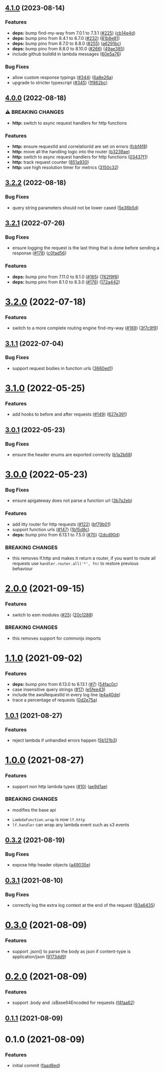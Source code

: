 <a name="3.2.1"></a>
## [4.1.0](https://github.com/linz/lambda-js/compare/v4.0.0...v4.1.0) (2023-08-14)


### Features

* **deps:** bump find-my-way from 7.0.1 to 7.3.1 ([#225](https://github.com/linz/lambda-js/issues/225)) ([cb14e4d](https://github.com/linz/lambda-js/commit/cb14e4dc2d7573c00f3008353ee9a678c69f49ff))
* **deps:** bump pino from 8.4.1 to 8.7.0 ([#232](https://github.com/linz/lambda-js/issues/232)) ([81b8e81](https://github.com/linz/lambda-js/commit/81b8e81364ba24e4daa4da8d3cbc6fd48d88102d))
* **deps:** bump pino from 8.7.0 to 8.8.0 ([#255](https://github.com/linz/lambda-js/issues/255)) ([a6291bc](https://github.com/linz/lambda-js/commit/a6291bc0efdf5ee9628dc6d6ff5d57596f11eb7e))
* **deps:** bump pino from 8.8.0 to 8.10.0 ([#266](https://github.com/linz/lambda-js/issues/266)) ([49ae385](https://github.com/linz/lambda-js/commit/49ae385646a994048cb5b6c506e4c27b0d63ac77))
* include github buildId in lambda messages ([60e5a76](https://github.com/linz/lambda-js/commit/60e5a7612f259ac3961e7ab342d68778e2af03f2))


### Bug Fixes

* allow custom response typings ([#344](https://github.com/linz/lambda-js/issues/344)) ([6a8e26a](https://github.com/linz/lambda-js/commit/6a8e26af2294c95171ca2ede0a22159e39fdbd5c))
* upgrade to stricter typescript ([#345](https://github.com/linz/lambda-js/issues/345)) ([1f862bc](https://github.com/linz/lambda-js/commit/1f862bc626e6204a445f5cf010d5a581a7a28a13))

## [4.0.0](https://github.com/linz/lambda-js/compare/v3.2.2...v4.0.0) (2022-08-18)


### ⚠ BREAKING CHANGES

* **http:** switch to async request handlers for http functions

### Features

* **http:** ensure requestId and correlationId are set on errors ([fcbf4f8](https://github.com/linz/lambda-js/commit/fcbf4f8982fb0d9ef1953b508918ea661f136c65))
* **http:** move all the handling logic into the router ([b3239ae](https://github.com/linz/lambda-js/commit/b3239aea661bf697b65227f9030ecc53880edd5d))
* **http:** switch to async request handlers for http functions ([03437f1](https://github.com/linz/lambda-js/commit/03437f1ccfd56de9de835d83fbfdcbef9b317c6b))
* **http:** track request counter ([851a930](https://github.com/linz/lambda-js/commit/851a9305b1fa7819579e7a3ff3ed192ff60e0b0c))
* **http:** use high resolution timer for metrics ([3150c32](https://github.com/linz/lambda-js/commit/3150c326aabc3f13c78072b7fc739a8981908bb0))

## [3.2.2](https://github.com/linz/lambda-js/compare/v3.2.1...v3.2.2) (2022-08-18)


### Bug Fixes

* query string parameters should not be lower cased ([5e36b5d](https://github.com/linz/lambda-js/commit/5e36b5d1e06dfeaad81e5ef2d0d003777f9e5fc5))

## [3.2.1](https://github.com/linz/lambda-js/compare/v3.2.0...v3.2.1) (2022-07-26)


### Bug Fixes

* ensure logging the request is the last thing that is done before sending a response ([#178](https://github.com/linz/lambda-js/issues/178)) ([c0fad56](https://github.com/linz/lambda-js/commit/c0fad56))


### Features

* **deps:** bump pino from 7.11.0 to 8.1.0 ([#165](https://github.com/linz/lambda-js/issues/165)) ([762f9f6](https://github.com/linz/lambda-js/commit/762f9f6))
* **deps:** bump pino from 8.1.0 to 8.3.0 ([#176](https://github.com/linz/lambda-js/issues/176)) ([172a442](https://github.com/linz/lambda-js/commit/172a442))



<a name="3.2.0"></a>
# [3.2.0](https://github.com/linz/lambda-js/compare/v3.1.1...v3.2.0) (2022-07-18)


### Features

* switch to a more complete routing engine find-my-way ([#169](https://github.com/linz/lambda-js/issues/169)) ([3f7c9f9](https://github.com/linz/lambda-js/commit/3f7c9f9))



<a name="3.1.1"></a>
## [3.1.1](https://github.com/linz/lambda-js/compare/v3.1.0...v3.1.1) (2022-07-04)


### Bug Fixes

* support request bodies in function urls ([3660ed1](https://github.com/linz/lambda-js/commit/3660ed1))



<a name="3.1.0"></a>
# [3.1.0](https://github.com/linz/lambda-js/compare/v3.0.1...v3.1.0) (2022-05-25)


### Features

* add hooks to before and after requests ([#149](https://github.com/linz/lambda-js/issues/149)) ([627e391](https://github.com/linz/lambda-js/commit/627e391))



<a name="3.0.1"></a>
## [3.0.1](https://github.com/linz/lambda-js/compare/v3.0.0...v3.0.1) (2022-05-23)


### Bug Fixes

* ensure the header enums are exported correctly ([b1a2b68](https://github.com/linz/lambda-js/commit/b1a2b68))



<a name="3.0.0"></a>
# [3.0.0](https://github.com/linz/lambda-js/compare/v2.0.0...v3.0.0) (2022-05-23)


### Bug Fixes

* ensure apigateway does not parse a function url ([3b7a2eb](https://github.com/linz/lambda-js/commit/3b7a2eb))


### Features

* add itty router for http requests ([#122](https://github.com/linz/lambda-js/issues/122)) ([bf79b01](https://github.com/linz/lambda-js/commit/bf79b01))
* support function urls ([#147](https://github.com/linz/lambda-js/issues/147)) ([1b15d8c](https://github.com/linz/lambda-js/commit/1b15d8c))
* **deps:** bump pino from 6.13.1 to 7.5.0 ([#70](https://github.com/linz/lambda-js/issues/70)) ([2dcd90d](https://github.com/linz/lambda-js/commit/2dcd90d))


### BREAKING CHANGES

* this removes lf.http and makes it return a router, if you want to route all requests use `handler.router.all('*', fn)` to restore previous behaviour



# [2.0.0](https://github.com/linz/lambda-js/compare/v1.1.0...v2.0.0) (2021-09-15)


### Features

* switch to esm modules ([#25](https://github.com/linz/lambda-js/issues/25)) ([20c1288](https://github.com/linz/lambda-js/commit/20c1288c8d7b525d97ce7bfa26f124cdca0db2b0))


### BREAKING CHANGES

* this removes support for commonjs imports



# [1.1.0](https://github.com/linz/lambda-js/compare/v1.0.1...v1.1.0) (2021-09-02)


### Features

* **deps:** bump pino from 6.13.0 to 6.13.1 ([#7](https://github.com/linz/lambda-js/issues/7)) ([54fac0c](https://github.com/linz/lambda-js/commit/54fac0c32ac9a81579ed1a22478372e21daf8706))
* case insensitive query strings ([#17](https://github.com/linz/lambda-js/issues/17)) ([e5fee43](https://github.com/linz/lambda-js/commit/e5fee4304017538216a2ba383410a0bd2921fb93))
* include the awsRequestId in every log line ([e4a40de](https://github.com/linz/lambda-js/commit/e4a40de4642e22b46faed5c60f44ea3bcd8cb96f))
* trace a percentage of requests ([0d2e75a](https://github.com/linz/lambda-js/commit/0d2e75a9af070dfa6f67b9e28eafec1b092df42e))



## [1.0.1](https://github.com/linz/lambda-js/compare/v1.0.0...v1.0.1) (2021-08-27)


### Features

* reject lambda if unhandled errors happen ([5b121b3](https://github.com/linz/lambda-js/commit/5b121b341ec1c18a5fec8e7313d92c352722ec4d))



# [1.0.0](https://github.com/linz/lambda-js/compare/v0.3.2...v1.0.0) (2021-08-27)


### Features

* support non http lambda types ([#10](https://github.com/linz/lambda-js/issues/10)) ([ae9d1ae](https://github.com/linz/lambda-js/commit/ae9d1ae7b4832f90e4953ecf841e39883b66256d))


### BREAKING CHANGES

* modifies the base api

- `LambdaFunction.wrap` is now `lf.http`
- `lf.handler` can wrap any lambda event such as s3 events



## [0.3.2](https://github.com/linz/lambda-http/compare/v0.3.1...v0.3.2) (2021-08-19)


### Bug Fixes

* expose http header objects ([a49035e](https://github.com/linz/lambda-http/commit/a49035e5303a8c1a4e3455dec38cbed57a01a97f))



## [0.3.1](https://github.com/linz/lambda/compare/v0.3.0...v0.3.1) (2021-08-10)


### Bug Fixes

* correctly log the extra log context at the end of the request ([93a6435](https://github.com/linz/lambda/commit/93a6435af5df95aa041218ec3294786fa8836e34))



# [0.3.0](https://github.com/linz/lambda/compare/v0.2.0...v0.3.0) (2021-08-09)


### Features

* support .json() to parse the body as json if content-type is application/json ([9173dd9](https://github.com/linz/lambda/commit/9173dd9f37c7d7b6e6267648251514f960a32934))



# [0.2.0](https://github.com/linz/lambda/compare/v0.1.1...v0.2.0) (2021-08-09)


### Features

* support .body and .isBase64Encoded for requests ([f4faa62](https://github.com/linz/lambda/commit/f4faa62c932fedbdceea205203d92ed5688c859f))



## [0.1.1](https://github.com/linz/lambda/compare/v0.1.0...v0.1.1) (2021-08-09)



# 0.1.0 (2021-08-09)


### Features

* initial commit ([faad8ed](https://github.com/linz/lambda/commit/faad8edf610ce8d74fa366a42450120840671b95))
